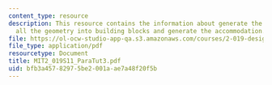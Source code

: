 ```yaml
---
content_type: resource
description: This resource contains the information about generate the tanks, transform
  all the geometry into building blocks and generate the accommodation.
file: https://ol-ocw-studio-app-qa.s3.amazonaws.com/courses/2-019-design-of-ocean-systems-spring-2011/bfb3a45782975be2001aae7a48f20f5b_MIT2_019S11_ParaTut3.pdf
file_type: application/pdf
resourcetype: Document
title: MIT2_019S11_ParaTut3.pdf
uid: bfb3a457-8297-5be2-001a-ae7a48f20f5b
---
```

